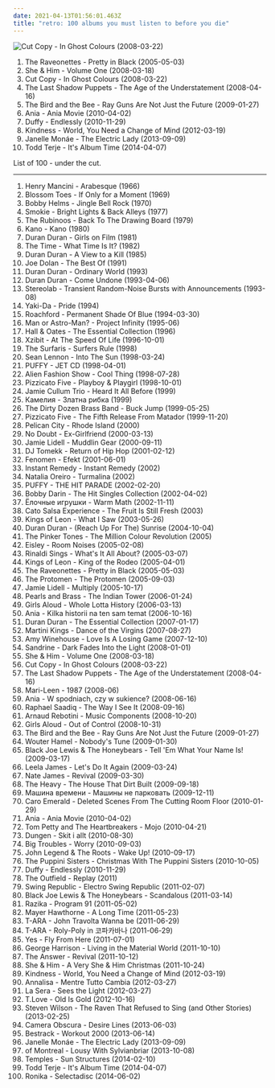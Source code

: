 ```yaml
---
date: 2021-04-13T01:56:01.463Z
title: "retro: 100 albums you must listen to before you die"
---
```

![Cut Copy - In Ghost Colours (2008-03-22)](http://coverartarchive.org/release/bee6b37a-b48e-4743-b253-77ace8c62f1d/2266503775-500.jpg "Cut Copy - In Ghost Colours (2008-03-22)")
<ol class="albums">
<li data-cover="https://img.discogs.com/SOwiG1fbycNz_GIFEwPEN_HSeQ4=/fit-in/350x348/filters:strip_icc():format(jpeg):mode_rgb():quality(90)/discogs-images/R-459924-1116599390.jpg.jpg" data-tags="rock" role="button">The Raveonettes - Pretty in Black (2005-05-03)</li>
<li data-cover="http://coverartarchive.org/release/ee79e860-68e7-46ad-bebb-8a003a1dc7a4/4804280407-500.jpg" data-tags="indie" role="button">She & Him - Volume One (2008-03-18)</li>
<li data-cover="http://coverartarchive.org/release/bee6b37a-b48e-4743-b253-77ace8c62f1d/2266503775-500.jpg" data-tags="electronic" role="button">Cut Copy - In Ghost Colours (2008-03-22)</li>
<li data-cover="https://via.placeholder.com/450" data-tags="indie rock" role="button">The Last Shadow Puppets - The Age of the Understatement (2008-04-16)</li>
<li data-cover="http://coverartarchive.org/release/600899a8-b28c-42d0-8ee2-7d140cd401b9/13665735915-500.jpg" data-tags="indie, pop" role="button">The Bird and the Bee - Ray Guns Are Not Just the Future (2009-01-27)</li>
<li data-cover="http://coverartarchive.org/release/4db11d1d-ce53-44d6-b520-ffc28bec8913/2334984430-500.jpg" data-tags="pop, cover, retro" role="button">Ania - Ania Movie (2010-04-02)</li>
<li data-cover="http://coverartarchive.org/release/1dbfdc95-2f87-4227-9132-af2a48427f9f/4881421129-500.jpg" data-tags="soul, retro" role="button">Duffy - Endlessly (2010-11-29)</li>
<li data-cover="http://coverartarchive.org/release/78aed09d-d348-41a2-a480-1fd860b6011d/1068758549-500.jpg" data-tags="indie electronic, alternative dance, left-field house" role="button">Kindness - World, You Need a Change of Mind (2012-03-19)</li>
<li data-cover="https://img.discogs.com/OtyXaiP218RcrUyzxtkfaSFCefU=/fit-in/600x597/filters:strip_icc():format(jpeg):mode_rgb():quality(90)/discogs-images/R-4896670-1599509523-4252.jpeg.jpg" data-tags="soul, rnb" role="button">Janelle Monáe - The Electric Lady (2013-09-09)</li>
<li data-cover="http://coverartarchive.org/release/3dff8396-82b1-4a35-93a9-77ad34a994a9/17214960042-500.jpg" data-tags="electronic" role="button">Todd Terje - It's Album Time (2014-04-07)</li>
</ol>
List of 100 - under the cut.
<!-- more -->

_________________

<ol class="albums">
<li data-cover="https://img.discogs.com/xYgBX2Cshwbotl_tZ4h3IuiSctM=/fit-in/600x596/filters:strip_icc():format(jpeg):mode_rgb():quality(90)/discogs-images/R-3057105-1457778560-7697.jpeg.jpg" data-tags="classic, lounge, retro, ost, easy, h mancini" role="button">
Henry Mancini - Arabesque (1966)
</li>
<li data-cover="https://img.discogs.com/L1xqUl81ktNxUPdcI-_8H3d0w7o=/fit-in/250x250/filters:strip_icc():format(jpeg):mode_rgb():quality(90)/discogs-images/R-1139780-1195248122.jpeg.jpg" data-tags="psychedelic rock" role="button">
Blossom Toes - If Only for a Moment (1969)
</li>
<li data-cover="https://img.discogs.com/KRrsQ1MI4dlSg4dSV_u-0VJiVYc=/fit-in/500x500/filters:strip_icc():format(jpeg):mode_rgb():quality(90)/discogs-images/R-4081961-1354632822-5960.jpeg.jpg" data-tags="christmas" role="button">
Bobby Helms - Jingle Bell Rock (1970)
</li>
<li data-cover="http://coverartarchive.org/release/152b3c45-a51f-37b5-a09f-b674e038b4e0/8982728529-500.jpg" data-tags="pop, rock, 70s, dance, retro, stereo, lps i own, smokie" role="button">
Smokie - Bright Lights & Back Alleys (1977)
</li>
<li data-cover="https://img.discogs.com/LovCVj-kbC1V1YActMTTmcQ-y2A=/fit-in/448x426/filters:strip_icc():format(jpeg):mode_rgb():quality(90)/discogs-images/R-1794698-1243800561.jpeg.jpg" data-tags="power pop, retro, powerpop, the rubinoos, rubinoos" role="button">
The Rubinoos - Back To The Drawing Board (1979)
</li>
<li data-cover="http://coverartarchive.org/release/7adaf58b-d265-461c-ab8c-6ddce5a8264e/24888327164-500.jpg" data-tags="disco, electronic, electropop, 80s, new wave, retro, synthpop, italo disco" role="button">
Kano - Kano (1980)
</li>
<li data-cover="http://coverartarchive.org/release/acfb1c73-1a78-4787-b5b2-3f95d024ea36/12696852832-500.jpg" data-tags="new wave" role="button">
Duran Duran - Girls on Film (1981)
</li>
<li data-cover="http://coverartarchive.org/release/1abc11f0-057d-3f6c-8733-efa3a5aa9d37/26961755748-500.jpg" data-tags="funk" role="button">
The Time - What Time Is It? (1982)
</li>
<li data-cover="https://img.discogs.com/46dad272331b770e45c28eea695bf30f59a15b86/images/spacer.gif" data-tags="80s, new wave" role="button">
Duran Duran - A View to a Kill (1985)
</li>
<li data-cover="https://img.discogs.com/ftPuLaRjdYVKAHH38r1srCoqqIE=/fit-in/600x600/filters:strip_icc():format(jpeg):mode_rgb():quality(90)/discogs-images/R-10652008-1501708931-2239.jpeg.jpg" data-tags="retro" role="button">
Joe Dolan - The Best Of (1991)
</li>
<li data-cover="http://coverartarchive.org/release/824e3551-f42e-4b0c-8b7d-9eac09bcae62/16614348850-500.jpg" data-tags="electronic, pop, rock, 80s, new wave, synth pop, 90s, retro, seen in concert, duran duran" role="button">
Duran Duran - Ordinary World (1993)
</li>
<li data-cover="https://img.discogs.com/NOH3fwgIB26sE5mq2qLSTn-J1Es=/fit-in/490x565/filters:strip_icc():format(jpeg):mode_rgb():quality(90)/discogs-images/R-7938494-1452033938-5653.jpeg.jpg" data-tags="electronic, pop, rock, 80s, new wave, synth pop, 90s, retro, seen in concert, duran duran" role="button">
Duran Duran - Come Undone (1993-04-06)
</li>
<li data-cover="https://img.discogs.com/ZnjYO2nVvUYeoMhGVzSn0PcUmWA=/fit-in/600x600/filters:strip_icc():format(jpeg):mode_rgb():quality(90)/discogs-images/R-69224-1539685002-6815.jpeg.jpg" data-tags="post-rock" role="button">
Stereolab - Transient Random-Noise Bursts with Announcements (1993-08)
</li>
<li data-cover="http://coverartarchive.org/release/784bcc3e-9dc0-4333-b566-586ae1c5ec3c/1899935676-500.jpg" data-tags="swedish, scandinavian, retro, eurodance, sweden, zweden, noord-europa, zweeds, my mp3" role="button">
Yaki-Da - Pride (1994)
</li>
<li data-cover="http://coverartarchive.org/release/76bdde66-5176-4472-a07d-abd9327ea644/9853490164-500.jpg" data-tags="soul" role="button">
Roachford - Permanent Shade Of Blue (1994-03-30)
</li>
<li data-cover="http://coverartarchive.org/release/59426b59-a04c-4d5a-907d-fb9fd58bf738/20987635298-500.jpg" data-tags="surf" role="button">
Man or Astro-Man? - Project Infinity (1995-06)
</li>
<li data-cover="https://img.discogs.com/BWFYSdMXz8yRfoMkyo46-qGNtaY=/fit-in/600x595/filters:strip_icc():format(jpeg):mode_rgb():quality(90)/discogs-images/R-4015784-1567151115-1261.jpeg.jpg" data-tags="soft rock" role="button">
Hall & Oates - The Essential Collection (1996)
</li>
<li data-cover="http://coverartarchive.org/release/062680e6-450a-3431-bfb6-1f65fa8b849d/25678343558-500.jpg" data-tags="hip hop, rap, west coast rap" role="button">
Xzibit - At The Speed Of Life (1996-10-01)
</li>
<li data-cover="https://img.discogs.com/Dbynx4lWCcOI8sdVFzhDgTNzGx0=/fit-in/600x585/filters:strip_icc():format(jpeg):mode_rgb():quality(90)/discogs-images/R-8503660-1583953406-6793.jpeg.jpg" data-tags="surf rock, surf" role="button">
The Surfaris - Surfers Rule (1998)
</li>
<li data-cover="http://coverartarchive.org/release/a1cf9f15-c48b-41b3-8c85-fcd93aefc291/19673144586-500.jpg" data-tags="rock, mellow" role="button">
Sean Lennon - Into The Sun (1998-03-24)
</li>
<li data-cover="http://coverartarchive.org/release/0ec451e4-e8cf-4fe6-9e23-d5a83e441553/9705296059-500.jpg" data-tags="pop, rock, japanese, retro, jpop, all time favorites, puffy" role="button">
PUFFY - JET CD (1998-04-01)
</li>
<li data-cover="https://img.discogs.com/3A0AlCr4n0SEkF7pbABASgV4zAs=/fit-in/600x595/filters:strip_icc():format(jpeg):mode_rgb():quality(90)/discogs-images/R-10444513-1497563067-8053.jpeg.jpg" data-tags="swing, retro, neo swing, secret agent" role="button">
Alien Fashion Show - Cool Thing (1998-07-28)
</li>
<li data-cover="http://coverartarchive.org/release/ba1ab42d-e25e-44a6-875f-e79026f28d76/4834492106-500.jpg" data-tags="pop, j-pop" role="button">
Pizzicato Five - Playboy & Playgirl (1998-10-01)
</li>
<li data-cover="https://img.discogs.com/WW3mq-vEX1VZGxzxJAjA2E7xAbk=/fit-in/225x225/filters:strip_icc():format(jpeg):mode_rgb():quality(90)/discogs-images/R-10859562-1505499870-2472.jpeg.jpg" data-tags="retro" role="button">
Jamie Cullum Trio - Heard It All Before (1999)
</li>
<li data-cover="https://img.discogs.com/ETS9uQAvcPLuhpU577LASj5bHfQ=/fit-in/600x600/filters:strip_icc():format(jpeg):mode_rgb():quality(90)/discogs-images/R-7200582-1615793093-3361.jpeg.jpg" data-tags="classic, 90s, retro, drinking, gold, pop-folk, bulgarian, fish, drinking songs, golden, kamelia" role="button">
Камелия - Златна рибка (1999)
</li>
<li data-cover="http://coverartarchive.org/release/36fa2a5a-8108-42f4-bb27-1374d6eaab19/9604314304-500.jpg" data-tags="jazz, funk" role="button">
The Dirty Dozen Brass Band - Buck Jump (1999-05-25)
</li>
<li data-cover="http://coverartarchive.org/release/074ab86e-11e2-40f0-a4a9-f1a757219f41/13038741956-500.jpg" data-tags="j-pop" role="button">
Pizzicato Five - The Fifth Release From Matador (1999-11-20)
</li>
<li data-cover="https://img.discogs.com/SLBqunfE9WYlE-MYb5PnfUbu4ak=/fit-in/400x411/filters:strip_icc():format(jpeg):mode_rgb():quality(90)/discogs-images/R-443838-1124650146.jpg.jpg" data-tags="electronic, trip-hop" role="button">
Pelican City - Rhode Island (2000)
</li>
<li data-cover="https://img.discogs.com/QvTFUwGi6I7hQo3_DPcaGwpi3s8=/fit-in/588x451/filters:strip_icc():format(jpeg):mode_rgb():quality(90)/discogs-images/R-2580683-1291704797.jpeg.jpg" data-tags="vocal, punk, 90s, retro, california, female vocalist, ex-girlfriend" role="button">
No Doubt - Ex-Girlfriend (2000-03-13)
</li>
<li data-cover="http://coverartarchive.org/release/7462b16d-0396-40f1-afa3-5ab1de69ef5a/23873125153-500.jpg" data-tags="experimental" role="button">
Jamie Lidell - Muddlin Gear (2000-09-11)
</li>
<li data-cover="http://coverartarchive.org/release/fd8e68b1-a80d-4099-9457-fee8282e9a44/26126981332-500.jpg" data-tags="retro" role="button">
DJ Tomekk - Return of Hip Hop (2001-02-12)
</li>
<li data-cover="http://coverartarchive.org/release/6a353a4f-b7a9-4300-ad12-1aa79b149bc7/9526357726-500.jpg" data-tags="rap, retro, 2000s, klasyka polskiego rapu" role="button">
Fenomen - Efekt (2001-06-01)
</li>
<li data-cover="http://coverartarchive.org/release/3818926b-9125-415c-802c-681945035cd6/18443745581-500.jpg" data-tags="electronic" role="button">
Instant Remedy - Instant Remedy (2002)
</li>
<li data-cover="https://img.discogs.com/BfCO_ivjmF8jQl6cP892SE3mXxs=/fit-in/353x600/filters:strip_icc():format(jpeg):mode_rgb():quality(90)/discogs-images/R-5365027-1391568234-6389.jpeg.jpg" data-tags="latin pop" role="button">
Natalia Oreiro - Turmalina (2002)
</li>
<li data-cover="https://img.discogs.com/omBzzbw6RHJlMNLdSLiT3IBdqOM=/fit-in/600x533/filters:strip_icc():format(jpeg):mode_rgb():quality(90)/discogs-images/R-16340994-1607209822-6655.jpeg.jpg" data-tags="pop, rock, japanese, retro, jpop, oldies, cover version, puffy" role="button">
PUFFY - THE HIT PARADE (2002-02-20)
</li>
<li data-cover="http://coverartarchive.org/release/be4fbc7c-c37c-390f-adbd-af7d62be7386/7079984404-500.jpg" data-tags="bobby darin" role="button">
Bobby Darin - The Hit Singles Collection (2002-04-02)
</li>
<li data-cover="https://img.discogs.com/kGjFTojhW9zX6CKBCX8aU9yK26w=/fit-in/600x600/filters:strip_icc():format(jpeg):mode_rgb():quality(90)/discogs-images/R-761287-1156102287.jpeg.jpg" data-tags="retro, gerp, elochnye igrushki" role="button">
Ёлочные игрушки - Warm Math (2002-11-11)
</li>
<li data-cover="http://coverartarchive.org/release/3cf86992-81de-479d-8a35-9f45d54286ac/23676265535-500.jpg" data-tags="retro, garage rock, positive, basic rock" role="button">
Cato Salsa Experience - The Fruit Is Still Fresh (2003)
</li>
<li data-cover="https://img.discogs.com/DgejJSw4fK856meWt_kDvKk582M=/fit-in/600x598/filters:strip_icc():format(jpeg):mode_rgb():quality(90)/discogs-images/R-5604137-1397931918-6610.jpeg.jpg" data-tags="indie, rock, alternative" role="button">
Kings of Leon - What I Saw (2003-05-26)
</li>
<li data-cover="https://img.discogs.com/28415784b9210344a4a62ec6cd31adb2d01b3637/images/spacer.gif" data-tags="electronic, pop, 80s, new wave, synth pop, 90s, retro, seen in concert, duran duran, 12-inch" role="button">
Duran Duran - (Reach Up For The) Sunrise (2004-10-04)
</li>
<li data-cover="https://img.discogs.com/JqAKxY4hKIvBj_piksqhEXGcP8w=/fit-in/591x600/filters:strip_icc():format(jpeg):mode_rgb():quality(90)/discogs-images/R-706736-1214421417.jpeg.jpg" data-tags="retro, funky, freshly squeezed" role="button">
The Pinker Tones - The Million Colour Revolution (2005)
</li>
<li data-cover="http://coverartarchive.org/release/4186b65f-c36d-4dac-82d3-221d3f8c7925/17754966442-500.jpg" data-tags="indie pop" role="button">
Eisley - Room Noises (2005-02-08)
</li>
<li data-cover="https://img.discogs.com/d-7GIXMgoQsKWGsrR5tyFPfLt4M=/fit-in/600x600/filters:strip_icc():format(jpeg):mode_rgb():quality(90)/discogs-images/R-5584663-1459513238-5367.jpeg.jpg" data-tags="indie pop, happy, upbeat, groovy, northern soul, brit-pop, brit pop, fab, sixties pop, swinging london" role="button">
Rinaldi Sings - What's It All About? (2005-03-07)
</li>
<li data-cover="http://coverartarchive.org/release/e0ea10bb-7154-4d5c-b511-2cd9c908cd55/2036678832-500.jpg" data-tags="rock" role="button">
Kings of Leon - King of the Rodeo (2005-04-01)
</li>
<li data-cover="https://img.discogs.com/SOwiG1fbycNz_GIFEwPEN_HSeQ4=/fit-in/350x348/filters:strip_icc():format(jpeg):mode_rgb():quality(90)/discogs-images/R-459924-1116599390.jpg.jpg" data-tags="rock" role="button">
The Raveonettes - Pretty in Black (2005-05-03)
</li>
<li data-cover="http://coverartarchive.org/release/cb1ffc9e-4516-4cf0-9b93-f736c312222c/1550603027-500.jpg" data-tags="rock opera" role="button">
The Protomen - The Protomen (2005-09-03)
</li>
<li data-cover="https://img.discogs.com/8pb_ECqSGqh9xdrVTS4wllVSLW8=/fit-in/600x519/filters:strip_icc():format(jpeg):mode_rgb():quality(90)/discogs-images/R-458424-1118248956.jpg.jpg" data-tags="soul" role="button">
Jamie Lidell - Multiply (2005-10-17)
</li>
<li data-cover="https://img.discogs.com/aPvKydPOpsaafBQNMVGYh0FPkM0=/fit-in/240x240/filters:strip_icc():format(jpeg):mode_rgb():quality(90)/discogs-images/R-1013173-1235516858.jpeg.jpg" data-tags="hard rock, blues-rock, retro" role="button">
Pearls and Brass - The Indian Tower (2006-01-24)
</li>
<li data-cover="https://img.discogs.com/j9JOHDmT3GWw3HgMAwIep5qfyT8=/fit-in/500x495/filters:strip_icc():format(jpeg):mode_rgb():quality(90)/discogs-images/R-1518732-1225640843.jpeg.jpg" data-tags="pop, power ballad, oldie, retro, xenomania, sad song, uk scene, rnb-ish" role="button">
Girls Aloud - Whole Lotta History (2006-03-13)
</li>
<li data-cover="https://img.discogs.com/sVYe48w9kU8I2UxaCP6LTgSAM44=/fit-in/600x584/filters:strip_icc():format(jpeg):mode_rgb():quality(90)/discogs-images/R-877268-1292167875.jpeg.jpg" data-tags="pop, chill out, polish" role="button">
Ania - Kilka historii na ten sam temat (2006-10-16)
</li>
<li data-cover="http://coverartarchive.org/release/565af901-9ad6-481b-a83f-c8b2bda5f140/4008012948-500.jpg" data-tags="80s, electronic, new wave, 90s, duran duran" role="button">
Duran Duran - The Essential Collection (2007-01-17)
</li>
<li data-cover="http://coverartarchive.org/release/0a6e1029-5251-4733-bbd4-fe6e3300ab92/6432676510-500.jpg" data-tags="retro, exotica, tiki, fmera album, retro chic, newadds" role="button">
Martini Kings - Dance of the Virgins (2007-08-27)
</li>
<li data-cover="http://coverartarchive.org/release/40facafb-69cd-4fae-a1cf-685d484f19c7/8319457903-500.jpg" data-tags="female vocalists" role="button">
Amy Winehouse - Love Is A Losing Game (2007-12-10)
</li>
<li data-cover="https://img.discogs.com/6ccgMDIPjZKb6IWKCz8Hk7brS68=/fit-in/500x500/filters:strip_icc():format(jpeg):mode_rgb():quality(90)/discogs-images/R-2047209-1260683251.jpeg.jpg" data-tags="mellow, quiet, soulful" role="button">
Sandrine - Dark Fades Into the Light (2008-01-01)
</li>
<li data-cover="http://coverartarchive.org/release/ee79e860-68e7-46ad-bebb-8a003a1dc7a4/4804280407-500.jpg" data-tags="indie" role="button">
She & Him - Volume One (2008-03-18)
</li>
<li data-cover="http://coverartarchive.org/release/bee6b37a-b48e-4743-b253-77ace8c62f1d/2266503775-500.jpg" data-tags="electronic" role="button">
Cut Copy - In Ghost Colours (2008-03-22)
</li>
<li data-cover="https://via.placeholder.com/450" data-tags="indie rock" role="button">
The Last Shadow Puppets - The Age of the Understatement (2008-04-16)
</li>
<li data-cover="http://coverartarchive.org/release/dedcf1b6-0484-4af6-afc9-48cb4acbc16e/1043860247-500.jpg" data-tags="electronic, electropop, retro, 00s, 80s revival" role="button">
Mari-Leen - 1987 (2008-06)
</li>
<li data-cover="http://coverartarchive.org/release/4ec3a985-9d17-45a2-96ee-669750d524b5/2334973402-500.jpg" data-tags="polish" role="button">
Ania - W spodniach, czy w sukience? (2008-06-16)
</li>
<li data-cover="http://coverartarchive.org/release/5ba43de6-27cd-4328-97bc-37b221d7124e/1821220132-500.jpg" data-tags="soul" role="button">
Raphael Saadiq - The Way I See It (2008-09-16)
</li>
<li data-cover="http://coverartarchive.org/release/e17634f1-98c5-4f75-9b7d-9503650dc41f/2276827987-500.jpg" data-tags="techno, retro, synthesizer, tr 808, arp odyssey, tr 909" role="button">
Arnaud Rebotini - Music Components (2008-10-20)
</li>
<li data-cover="https://img.discogs.com/xoCrB0QbRxTmubVKTSGbVMwBzbs=/fit-in/404x357/filters:strip_icc():format(jpeg):mode_rgb():quality(90)/discogs-images/R-1843084-1259331781.jpeg.jpg" data-tags="pop" role="button">
Girls Aloud - Out of Control (2008-10-31)
</li>
<li data-cover="http://coverartarchive.org/release/600899a8-b28c-42d0-8ee2-7d140cd401b9/13665735915-500.jpg" data-tags="indie, pop" role="button">
The Bird and the Bee - Ray Guns Are Not Just the Future (2009-01-27)
</li>
<li data-cover="https://img.discogs.com/7J6kmhtSe33stsIQJCTE6lbbvDM=/fit-in/600x600/filters:strip_icc():format(jpeg):mode_rgb():quality(90)/discogs-images/R-2245881-1381922860-2710.jpeg.jpg" data-tags="chillout, jazz, rock, soul, acoustic, blues, retro, relax" role="button">
Wouter Hamel - Nobody's Tune (2009-01-30)
</li>
<li data-cover="http://coverartarchive.org/release/caa0e5f8-86ed-4276-9163-008cd385aa85/5728077343-500.jpg" data-tags="rhythm and blues" role="button">
Black Joe Lewis & The Honeybears - Tell 'Em What Your Name Is! (2009-03-17)
</li>
<li data-cover="http://coverartarchive.org/release/ecb11644-a05a-477d-993a-a1f77f80ffd0/21274703227-500.jpg" data-tags="soul" role="button">
Leela James - Let's Do It Again (2009-03-24)
</li>
<li data-cover="https://img.discogs.com/HrGQw8XZbJHTwaAT-LToRxH0A2s=/fit-in/500x492/filters:strip_icc():format(jpeg):mode_rgb():quality(90)/discogs-images/R-7524999-1443283459-8513.jpeg.jpg" data-tags="soul, british, funk, retro, r&b, independent, classic songs" role="button">
Nate James - Revival (2009-03-30)
</li>
<li data-cover="http://coverartarchive.org/release/bc1cd2f1-f54d-41d6-9eee-d13bcacb10c3/3258071897-500.jpg" data-tags="soul, blues" role="button">
The Heavy - The House That Dirt Built (2009-09-18)
</li>
<li data-cover="http://coverartarchive.org/release/61d70272-1e3e-4d3c-b1ef-78073c1ab789/13280199862-500.jpg" data-tags="rock, 70s, 80s, 90s, retro, russian, blues rock, russian rock, russian poetic rock" role="button">
Машина времени - Машины не парковать (2009-12-11)
</li>
<li data-cover="https://img.discogs.com/qesFKBWvnZv7tZY4VD_KHXzG-Kk=/fit-in/596x534/filters:strip_icc():format(jpeg):mode_rgb():quality(90)/discogs-images/R-2128172-1358124793-6177.jpeg.jpg" data-tags="jazz" role="button">
Caro Emerald - Deleted Scenes From The Cutting Room Floor (2010-01-29)
</li>
<li data-cover="http://coverartarchive.org/release/4db11d1d-ce53-44d6-b520-ffc28bec8913/2334984430-500.jpg" data-tags="pop, cover, retro" role="button">
Ania - Ania Movie (2010-04-02)
</li>
<li data-cover="http://coverartarchive.org/release/8dc52a45-2adf-4253-9316-7774c39834ad/14821913986-500.jpg" data-tags="blues rock" role="button">
Tom Petty and The Heartbreakers - Mojo (2010-04-21)
</li>
<li data-cover="https://img.discogs.com/tJhApeU1ofIAXMlltdnSRcuYqGU=/fit-in/300x300/filters:strip_icc():format(jpeg):mode_rgb():quality(90)/discogs-images/R-2414955-1283559353.jpeg.jpg" data-tags="rock, alternative rock, swedish, progressive rock, jazz fusion, retro, psychedelic rock, sweden, neo-psychedelia, jazz-rock, mexican summer, dungen, subliminal sounds" role="button">
Dungen - Skit i allt (2010-08-30)
</li>
<li data-cover="http://coverartarchive.org/release/2a17b149-6fc0-4717-8d4c-578b77e05a66/7223426960-500.jpg" data-tags="dreamy, retro, art union, recommendations and such, olde english spelling bee" role="button">
Big Troubles - Worry (2010-09-03)
</li>
<li data-cover="http://coverartarchive.org/release/6f0df0ad-d247-4653-9510-32c0858005e3/7439916562-500.jpg" data-tags="hip hop, soul" role="button">
John Legend & The Roots - Wake Up! (2010-09-17)
</li>
<li data-cover="https://img.discogs.com/H5gIO9Z-jYctPBa-US-WGiaLCmQ=/fit-in/500x500/filters:strip_icc():format(jpeg):mode_rgb():quality(90)/discogs-images/R-2644301-1358101577-9483.jpeg.jpg" data-tags="christmas" role="button">
The Puppini Sisters - Christmas With The Puppini Sisters (2010-10-05)
</li>
<li data-cover="http://coverartarchive.org/release/1dbfdc95-2f87-4227-9132-af2a48427f9f/4881421129-500.jpg" data-tags="soul, retro" role="button">
Duffy - Endlessly (2010-11-29)
</li>
<li data-cover="http://coverartarchive.org/release/f5abac6f-db44-4551-af00-37b9d402cff6/22981007484-500.jpg" data-tags="rock, retro" role="button">
The Outfield - Replay (2011)
</li>
<li data-cover="http://coverartarchive.org/release/27b68c36-7c15-4f7c-9581-8a91f3fe032e/18582128978-500.jpg" data-tags="electro-swing" role="button">
Swing Republic - Electro Swing Republic (2011-02-07)
</li>
<li data-cover="http://coverartarchive.org/release/bca4e9a5-cd3e-4569-a401-336f56c45d34/5728066216-500.jpg" data-tags="funk, retro, funky ass shit, fun to skateboard to" role="button">
Black Joe Lewis & The Honeybears - Scandalous (2011-03-14)
</li>
<li data-cover="http://coverartarchive.org/release/a7301328-3b5e-49b7-a4fa-a9457a62c44a/22346968493-500.jpg" data-tags="indie, indie pop, indie rock, ska, retro, 2 tone, third wave ska" role="button">
Razika - Program 91 (2011-05-02)
</li>
<li data-cover="http://coverartarchive.org/release/707677f6-d351-4c02-a53a-3383fb217d53/21660552374-500.jpg" data-tags="soul, funk, retro" role="button">
Mayer Hawthorne - A Long Time (2011-05-23)
</li>
<li data-cover="https://img.discogs.com/Ep17g5zseyJlxuCZtF9ive5xz8E=/fit-in/500x493/filters:strip_icc():format(jpeg):mode_rgb():quality(90)/discogs-images/R-17866285-1615890918-9345.jpeg.jpg" data-tags="dance, retro, k-pop" role="button">
T-ARA - John Travolta Wanna be (2011-06-29)
</li>
<li data-cover="http://coverartarchive.org/release/c1e8ca1b-2b56-4715-a90d-4a4a153e53a7/13411441205-500.jpg" data-tags="k-pop" role="button">
T-ARA - Roly-Poly in 코파카바나 (2011-06-29)
</li>
<li data-cover="http://coverartarchive.org/release/fbb33638-4f7a-4ae0-9b7f-80b8739806ac/23337238330-500.jpg" data-tags="progressive rock" role="button">
Yes - Fly From Here (2011-07-01)
</li>
<li data-cover="http://coverartarchive.org/release/e0b20aa8-206f-4ebd-8553-329b37848ab2/8320859136-500.jpg" data-tags="70s, george harrison, classic rock" role="button">
George Harrison - Living in the Material World (2011-10-10)
</li>
<li data-cover="https://img.discogs.com/3NWyct6no2DzTcalZsWkLCJckk0=/fit-in/500x500/filters:strip_icc():format(jpeg):mode_rgb():quality(90)/discogs-images/R-4594990-1369421306-5923.jpeg.jpg" data-tags="rock, hard rock" role="button">
The Answer - Revival (2011-10-12)
</li>
<li data-cover="http://coverartarchive.org/release/5bf9dfbc-a02c-40e0-ba09-7348928b6093/4804310167-500.jpg" data-tags="christmas" role="button">
She & Him - A Very She & Him Christmas (2011-10-24)
</li>
<li data-cover="http://coverartarchive.org/release/78aed09d-d348-41a2-a480-1fd860b6011d/1068758549-500.jpg" data-tags="indie electronic, alternative dance, left-field house" role="button">
Kindness - World, You Need a Change of Mind (2012-03-19)
</li>
<li data-cover="http://coverartarchive.org/release/008ca4ab-38d2-4307-be74-8848b8f744c7/3913752117-500.jpg" data-tags="retro, great voice, throwback" role="button">
Annalisa - Mentre Tutto Cambia (2012-03-27)
</li>
<li data-cover="http://coverartarchive.org/release/0b139345-7b1e-49d7-b482-7af58ea446cc/3955506171-500.jpg" data-tags="rock, indie pop, indie rock, hardly art, fucking lovely" role="button">
La Sera - Sees the Light (2012-03-27)
</li>
<li data-cover="http://coverartarchive.org/release/d72fa86d-652e-45be-b6ef-cca57cbf18e1/3228784246-500.jpg" data-tags="rock, blues" role="button">
T.Love - Old Is Gold (2012-10-16)
</li>
<li data-cover="http://coverartarchive.org/release/4ac426a4-f2c0-4176-86d6-1453cab3f999/23741623778-500.jpg" data-tags="progressive rock" role="button">
Steven Wilson - The Raven That Refused to Sing (and Other Stories) (2013-02-25)
</li>
<li data-cover="https://img.discogs.com/3ybdq9KcxwhzaklE5AnXvcMlc6M=/fit-in/600x533/filters:strip_icc():format(jpeg):mode_rgb():quality(90)/discogs-images/R-4622528-1507041760-6348.jpeg.jpg" data-tags="indie, indie pop" role="button">
Camera Obscura - Desire Lines (2013-06-03)
</li>
<li data-cover="https://img.discogs.com/W4i9wQCxmZ3qTUrFwJelcwfP3LM=/fit-in/600x600/filters:strip_icc():format(jpeg):mode_rgb():quality(90)/discogs-images/R-5385126-1392057558-9625.jpeg.jpg" data-tags="electronic, retro" role="button">
Bestrack - Workout 2000 (2013-06-14)
</li>
<li data-cover="https://img.discogs.com/OtyXaiP218RcrUyzxtkfaSFCefU=/fit-in/600x597/filters:strip_icc():format(jpeg):mode_rgb():quality(90)/discogs-images/R-4896670-1599509523-4252.jpeg.jpg" data-tags="soul, rnb" role="button">
Janelle Monáe - The Electric Lady (2013-09-09)
</li>
<li data-cover="http://coverartarchive.org/release/82907832-2fca-4a1f-a8de-b2b4d0f719b7/5542526527-500.jpg" data-tags="indie rock, psychedelic rock" role="button">
of Montreal - Lousy With Sylvianbriar (2013-10-08)
</li>
<li data-cover="https://img.discogs.com/YAS04OWsw-IG8OWuIXo_GLtbg58=/fit-in/600x539/filters:strip_icc():format(jpeg):mode_rgb():quality(90)/discogs-images/R-5339842-1392126266-8540.jpeg.jpg" data-tags="psychedelic rock" role="button">
Temples - Sun Structures (2014-02-10)
</li>
<li data-cover="http://coverartarchive.org/release/3dff8396-82b1-4a35-93a9-77ad34a994a9/17214960042-500.jpg" data-tags="electronic" role="button">
Todd Terje - It's Album Time (2014-04-07)
</li>
<li data-cover="http://coverartarchive.org/release/9e02e6d5-8780-4373-b7df-bce97bf4a690/14994678414-500.jpg" data-tags="disco, electropop, synthpop" role="button">
Ronika - Selectadisc (2014-06-02)
</li>
</ol>